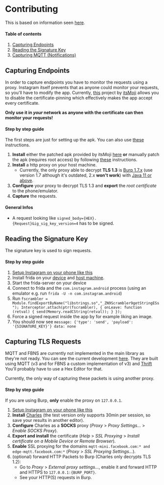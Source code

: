 # Contributing

This is based on information seen [here](https://github.com/mgp25/Instagram-API/wiki/Technical-information).

#### Table of contents

1.  [Capturing Endpoints](#capturing-endpoints)
2.  [Reading the Signature Key](#reading-the-signature-key)
3.  [Capturing MQTT (Notifications)](#capturing-tls-requests)

## Capturing Endpoints

In order to capture endpoints you have to monitor the requests using a proxy.
Instagram itself prevents that as anyone could monitor your requests, so you'll have to modify the app.
Currently, [this](https://github.com/itsMoji/Instagram_SSL_Pinning) project by [itsMoji](https://github.com/itsMoji)
allows you to disable the certificate-pinning which effectively makes the app accept every certificate.

**Only use it in _your_ network as anyone with the certificate can then monitor your requests!**

#### Step by step guide

The first steps are just for setting up the apk. You can also use [these](https://github.com/itsMoji/Instagram_SSL_Pinning#instagram-ssl-pinning) instructions.

1.  **Install** either the patched apk provided by itsMoji [here](https://github.com/itsMoji/Instagram_SSL_Pinning/tree/master/non-root)
    **or** manually patch the apk (requires root access)
    by following [these](https://github.com/itsMoji/Instagram_SSL_Pinning#root-method) instructions.
2.  **Install** a http proxy on your host machine.
    - Currently, the only proxy able to decrypt **TLS 1.3** is [Burp 1.7.x](https://portswigger.net/burp/releasesarchive/community)
      (use version 1.7 although it's outdated, 2.x **won't work**) with [Java 11 or above](https://www.oracle.com/technetwork/java/javase/downloads/index.html).
3.  **Configure** your proxy to decrypt TLS 1.3 and **export** the _root certificate_ to the phone/emulator.
4.  **Capture** the requests.

#### General Infos

- A request looking like `signed_body={HEX}.{Request}&ig_sig_key_version=4` has to be signed.

## Reading the Signature Key

The signature key is used to sign requests.

#### Step by step guide

1.  [Setup Instagram on your phone like this](#capturing-endpoints)
2.  Install frida on your [device](https://www.frida.re/docs/android/) and [host machine](https://www.frida.re/docs/installation/).
3.  Start the frida-server on your device
4.  Connect to frida and the `com.instagram.android` process (using an emulator e.g. run `frida -U -n com.instagram.android`)
5.  Run `fscrambler = Module.findExportByName("libstrings.so","_ZN9Scrambler9getStringESs"); Interceptor.attach(ptr(fscrambler), { onLeave: function (retval) { send(Memory.readCString(retval)); } });`
6.  Force a signed request inside the app by for example liking an image.
7.  You should now see `message: {'type': 'send', 'payload': '{SIGNATURE_KEY}'} data: none`

## Capturing TLS Requests

MQTT and FBNS are currently not implemented in the main library as they're not ready.
You can see the current development [here](https://github.com/dilame/instagram-private-api/issues/845).
They are built using MQTT (v3 and for FBNS a custom implementation of v3) and [Thrift](https://thrift.apache.org/)
You'll probably have to use a Hex Editor for that.

Currently, the only way of capturing these packets is using another proxy.

#### Step by step guide

If you are using Burp, **only** enable the proxy on `127.0.0.1`.

1.  [Setup Instagram on your phone like this](#capturing-endpoints)
2.  **Install** [Charles](https://www.charlesproxy.com/download/) (the test version only supports 30min per session, so save your results in another editor).
3.  **Configure** Charles as a **SOCKS** proxy (_Proxy_ > _Proxy Settings..._ > _Enable SOCKS Proxy_).
4.  **Export and install** the certificate (_Help_ > _SSL Proxying_ > _Install certificate on a Mobile Device or Remote Browser_).
5.  **Enable** SSL proxying for the domains `mqtt-mini.facebook.com:* and edge-mqtt.facebook.com:*` (_Proxy_ > _SSL Proxying Settings..._).
6.  (optional) forward HTTP Packets to Burp (Charles only decrypts TLS 1.2):
    - Go to _Proxy_ > _External proxy settings..._, enable it and forward HTTP and HTTPS to `127.0.0.1:{BURP_PORT}`.
    - See your HTTP(S) requests in Burp.
